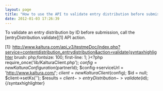 ```yaml
---
layout: page
title: "How to use the API to validate entry distribution before submission"
date: 2012-01-03 17:26:39
---
```


To validate an entry distribution by ID before submission, call the [entryDistribution.validate][1] API action.

 [1]: http://www.kaltura.com/api_v3/testmeDoc/index.php?service=contentdistribution_entrydistribution&action=validate{syntaxhighlighter brush: php;fontsize: 100; first-line: 1; }<?php require_once('lib/KalturaClient.php'); $config = new KalturaConfiguration($partnerId); $config->serviceUrl = 'http://www.kaltura.com/'; $client = new KalturaClient($config); $id = null; $client->setKs(''); $results = $client->entryDistribution->validate($id);{/syntaxhighlighter}